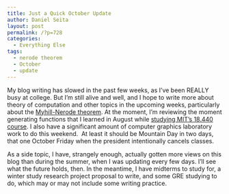 ```yaml
---
title: Just a Quick October Update
author: Daniel Seita
layout: post
permalink: /?p=728
categories:
  - Everything Else
tags:
  - nerode theorem
  - October
  - update
---
```

My blog writing has slowed in the past few weeks, as I&#8217;ve been REALLY busy at college. But I&#8217;m still alive and well, and I hope to write more about theory of computation and other topics in the upcoming weeks, particularly about the [Myhill-Nerode theorem][1]. At the moment, I&#8217;m reviewing the moment generating functions that I learned in August while [studying MIT&#8217;s 18.440 course][2]. I also have a significant amount of computer graphics laboratory work to do this weekend.  At least it should be Mountain Day in two days, that one October Friday when the president intentionally cancels classes.

As a side topic, I have, strangely enough, actually gotten more views on this blog than during the summer, when I was updating every few days. I&#8217;ll see what the future holds, then. In the meantime, I have midterms to study for, a winter study research project proposal to write, and some GRE studying to do, which may or may not include some writing practice.

 [1]: http://en.wikipedia.org/wiki/Myhill–Nerode_theorem
 [2]: http://seitad.wordpress.com/2012/09/01/my-experience-with-the-miniature-mit-challenge/